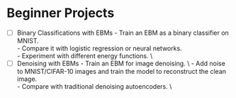 
# Beginner Projects 
- [ ] Binary Classifications with EBMs
      - Train an EBM as a binary classifier on MNIST. \
      - Compare it with logistic regression or neural networks. \
      - Experiment with different energy functions. \
- [ ] Denoising with EBMs
      - Train an EBM for image denoising. \ 
      - Add noise to MNIST/CIFAR-10 images and train the model to reconstruct the clean image. \
      - Compare with traditional denoising autoencoders. \
